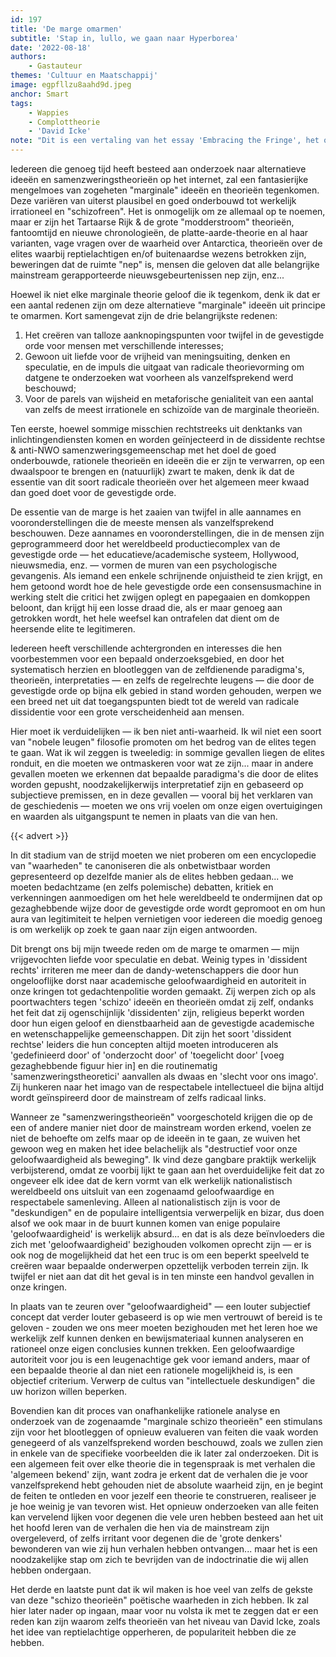 ```yaml
---
id: 197
title: 'De marge omarmen'
subtitle: 'Stap in, lullo, we gaan naar Hyperborea'
date: '2022-08-18'
authors:
    - Gastauteur
themes: 'Cultuur en Maatschappij'
image: egpfllzu8aahd9d.jpeg
anchor: Smart
tags:
    - Wappies
    - Complottheorie
    - 'David Icke'
note: "Dit is een vertaling van het essay 'Embracing the Fringe', het origineel is [hier](https://apolloniangerm.substack.com/p/embracing-the-fringe) te lezen."
---
```


Iedereen die genoeg tijd heeft besteed aan onderzoek naar alternatieve ideeën en samenzweringstheorieën op het internet, zal een fantasierijke mengelmoes van zogeheten "marginale" ideeën en theorieën tegenkomen. Deze variëren van uiterst plausibel en goed onderbouwd tot werkelijk irrationeel en "schizofreen". Het is onmogelijk om ze allemaal op te noemen, maar er zijn het Tartaarse Rijk & de grote "modderstroom" theorieën, fantoomtijd en nieuwe chronologieën, de platte-aarde-theorie en al haar varianten, vage vragen over de waarheid over Antarctica, theorieën over de elites waarbij reptielachtigen en/of buitenaardse wezens betrokken zijn, beweringen dat de ruimte "nep" is, mensen die geloven dat alle belangrijke mainstream gerapporteerde nieuwsgebeurtenissen nep zijn, enz...

Hoewel ik niet elke marginale theorie geloof die ik tegenkom, denk ik dat er een aantal redenen zijn om deze alternatieve "marginale" ideeën uit principe te omarmen. Kort samengevat zijn de drie belangrijkste redenen:

1. Het creëren van talloze aanknopingspunten voor twijfel in de gevestigde orde voor mensen met verschillende interesses;
2. Gewoon uit liefde voor de vrijheid van meningsuiting, denken en speculatie, en de impuls die uitgaat van radicale theorievorming om datgene te onderzoeken wat voorheen als vanzelfsprekend werd beschouwd;
3. Voor de parels van wijsheid en metaforische genialiteit van een aantal van zelfs de meest irrationele en schizoïde van de marginale theorieën.

Ten eerste, hoewel sommige misschien rechtstreeks uit denktanks van inlichtingendiensten komen en worden geïnjecteerd in de dissidente rechtse & anti-NWO samenzweringsgemeenschap met het doel de goed onderbouwde, rationele theorieën en ideeën die er zijn te verwarren, op een dwaalspoor te brengen en (natuurlijk) zwart te maken, denk ik dat de essentie van dit soort radicale theorieën over het algemeen meer kwaad dan goed doet voor de gevestigde orde.

De essentie van de marge is het zaaien van twijfel in alle aannames en vooronderstellingen die de meeste mensen als vanzelfsprekend beschouwen. Deze aannames en vooronderstellingen, die in de mensen zijn geprogrammeerd door het wereldbeeld productiecomplex van de gevestigde orde — het educatieve/academische systeem, Hollywood, nieuwsmedia, enz. — vormen de muren van een psychologische gevangenis. Als iemand een enkele schrijnende onjuistheid te zien krijgt, en hem getoond wordt hoe de hele gevestigde orde een consensusmachine in werking stelt die critici het zwijgen oplegt en papegaaien en domkoppen beloont, dan krijgt hij een losse draad die, als er maar genoeg aan getrokken wordt, het hele weefsel kan ontrafelen dat dient om de heersende elite te legitimeren.

Iedereen heeft verschillende achtergronden en interesses die hen voorbestemmen voor een bepaald onderzoeksgebied, en door het systematisch herzien en blootleggen van de zelfdienende paradigma's, theorieën, interpretaties — en zelfs de regelrechte leugens — die door de gevestigde orde op bijna elk gebied in stand worden gehouden, werpen we een breed net uit dat toegangspunten biedt tot de wereld van radicale dissidentie voor een grote verscheidenheid aan mensen.

Hier moet ik verduidelijken — ik ben niet anti-waarheid. Ik wil niet een soort van "nobele leugen" filosofie promoten om het bedrog van de elites tegen te gaan. Wat ik wil zeggen is tweeledig: in sommige gevallen liegen de elites ronduit, en die moeten we ontmaskeren voor wat ze zijn... maar in andere gevallen moeten we erkennen dat bepaalde paradigma's die door de elites worden gepusht, noodzakelijkerwijs interpretatief zijn en gebaseerd op subjectieve premissen, en in deze gevallen — vooral bij het verklaren van de geschiedenis — moeten we ons vrij voelen om onze eigen overtuigingen en waarden als uitgangspunt te nemen in plaats van die van hen.

{{< advert >}}

In dit stadium van de strijd moeten we niet proberen om een encyclopedie van "waarheden" te canoniseren die als onbetwistbaar worden gepresenteerd op dezelfde manier als de elites hebben gedaan... we moeten bedachtzame (en zelfs polemische) debatten, kritiek en verkenningen aanmoedigen om het hele wereldbeeld te ondermijnen dat op gezaghebbende wijze door de gevestigde orde wordt gepromoot en om hun aura van legitimiteit te helpen vernietigen voor iedereen die moedig genoeg is om werkelijk op zoek te gaan naar zijn eigen antwoorden.

Dit brengt ons bij mijn tweede reden om de marge te omarmen — mijn vrijgevochten liefde voor speculatie en debat. Weinig types in 'dissident rechts' irriteren me meer dan de dandy-wetenschappers die door hun ongelooflijke dorst naar academische geloofwaardigheid en autoriteit in onze kringen tot gedachtenpolitie worden gemaakt. Zij werpen zich op als poortwachters tegen 'schizo' ideeën en theorieën omdat zij zelf, ondanks het feit dat zij ogenschijnlijk 'dissidenten' zijn, religieus beperkt worden door hun eigen geloof en dienstbaarheid aan de gevestigde academische en wetenschappelijke gemeenschappen. Dit zijn het soort 'dissident rechtse' leiders die hun concepten altijd moeten introduceren als 'gedefinieerd door' of 'onderzocht door' of 'toegelicht door' \[voeg gezaghebbende figuur hier in] en die routinematig 'samenzweringstheoretici' aanvallen als dwaas en 'slecht voor ons imago'. Zij hunkeren naar het imago van de respectabele intellectueel die bijna altijd wordt geïnspireerd door de mainstream of zelfs radicaal links.

Wanneer ze "samenzweringstheorieën" voorgeschoteld krijgen die op de een of andere manier niet door de mainstream worden erkend, voelen ze niet de behoefte om zelfs maar op de ideeën in te gaan, ze wuiven het gewoon weg en maken het idee belachelijk als "destructief voor onze geloofwaardigheid als beweging". Ik vind deze gangbare praktijk werkelijk verbijsterend, omdat ze voorbij lijkt te gaan aan het overduidelijke feit dat zo ongeveer elk idee dat de kern vormt van elk werkelijk nationalistisch wereldbeeld ons uitsluit van een zogenaamd geloofwaardige en respectabele samenleving. Alleen al nationalistisch zijn is voor de "deskundigen" en de populaire intelligentsia verwerpelijk en bizar, dus doen alsof we ook maar in de buurt kunnen komen van enige populaire 'geloofwaardigheid' is werkelijk absurd... en dat is als deze beïnvloeders die zich met 'geloofwaardigheid' bezighouden volkomen oprecht zijn — er is ook nog de mogelijkheid dat het een truc is om een beperkt speelveld te creëren waar bepaalde onderwerpen opzettelijk verboden terrein zijn. Ik twijfel er niet aan dat dit het geval is in ten minste een handvol gevallen in onze kringen.

In plaats van te zeuren over "geloofwaardigheid" — een louter subjectief concept dat verder louter gebaseerd is op wie men vertrouwt of bereid is te geloven - zouden we ons meer moeten bezighouden met het leren hoe we werkelijk zelf kunnen denken en bewijsmateriaal kunnen analyseren en rationeel onze eigen conclusies kunnen trekken. Een geloofwaardige autoriteit voor jou is een leugenachtige gek voor iemand anders, maar of een bepaalde theorie al dan niet een rationele mogelijkheid is, is een objectief criterium. Verwerp de cultus van "intellectuele deskundigen" die uw horizon willen beperken.

Bovendien kan dit proces van onafhankelijke rationele analyse en onderzoek van de zogenaamde "marginale schizo theorieën" een stimulans zijn voor het blootleggen of opnieuw evalueren van feiten die vaak worden genegeerd of als vanzelfsprekend worden beschouwd, zoals we zullen zien in enkele van de specifieke voorbeelden die ik later zal onderzoeken. Dit is een algemeen feit over elke theorie die in tegenspraak is met verhalen die 'algemeen bekend' zijn, want zodra je erkent dat de verhalen die je voor vanzelfsprekend hebt gehouden niet de absolute waarheid zijn, en je begint de feiten te ontleden en voor jezelf een theorie te construeren, realiseer je je hoe weinig je van tevoren wist. Het opnieuw onderzoeken van alle feiten kan vervelend lijken voor degenen die vele uren hebben besteed aan het uit het hoofd leren van de verhalen die hen via de mainstream zijn overgeleverd, of zelfs irritant voor degenen die de 'grote denkers' bewonderen van wie zij hun verhalen hebben ontvangen... maar het is een noodzakelijke stap om zich te bevrijden van de indoctrinatie die wij allen hebben ondergaan.

Het derde en laatste punt dat ik wil maken is hoe veel van zelfs de gekste van deze "schizo theorieën" poëtische waarheden in zich hebben. Ik zal hier later nader op ingaan, maar voor nu volsta ik met te zeggen dat er een reden kan zijn waarom zelfs theorieën van het niveau van David Icke, zoals het idee van reptielachtige opperheren, de populariteit hebben die ze hebben.
